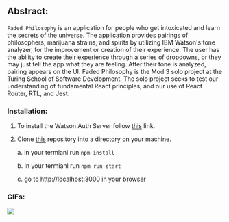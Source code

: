 ## Abstract:
`Faded Philosophy` is an application for people who get intoxicated and learn the secrets of the universe. The application provides pairings of philosophers, marijuana strains, and spirits by utilizing IBM Watson's tone analyzer, for the improvement or creation of their experience. The user has the ability to create their experience through a series of dropdowns, or they may just tell the app what they are feeling. After their tone is analyzed, pairing appears on the UI. Faded Philosophy is the Mod 3 solo project at the Turing School of Software Development. The solo project seeks to test our understanding of fundamental React principles, and our use of React Router, RTL, and Jest. 

### Installation:
1. To install the Watson Auth Server follow [this](https://github.com/turingschool-examples/watson-auth-server) link.
2. Clone [this](https://github.com/Aeickelman40/Sole-Searchin-Stretch-UI) repository into a directory on your machine.

     a. in your termianl run `npm install`
     
     b. in your termianl run `npm run start`
     
     c. go to http://localhost:3000 in your browser
     
 ### GIFs:

  <a href="https://media.giphy.com/media/dyLao73HGlXVHIWM7d/giphy.gif"><img src="https://media.giphy.com/media/dyLao73HGlXVHIWM7d/giphy.gif"/></a>
